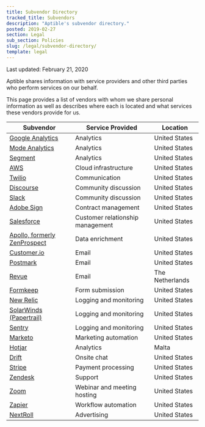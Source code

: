 ```yaml
---
title: Subvendor Directory
tracked_title: Subvendors
description: "Aptible's subvendor directory."
posted: 2019-02-27
section: Legal
sub_section: Policies
slug: /legal/subvendor-directory/
template: legal
---
```


Last updated: February 21, 2020

Aptible shares information with service providers and other third parties who perform services on our behalf.

This page provides a list of vendors with whom we share personal information as well as describes where each is located and what services these vendors provide for us.


| Subvendor | Service Provided | Location |
|-----------|------------------|----------|
| [Google Analytics](https://www.google.com/analytics/) | Analytics | United States |
| [Mode Analytics](https://modeanalytics.com) | Analytics | United States |
| [Segment](https://www.segment.com) | Analytics | United States |
| [AWS](https://aws.amazon.com) | Cloud infrastructure | United States |
| [Twilio](https://www.twilio.com) | Communication | United States |
| [Discourse](https://www.discourse.org) | Community discussion | United States |
| [Slack](https://slack.com) | Community discussion | United States |
| [Adobe Sign](https://acrobat.adobe.com/us/en/sign.html) | Contract management | United States |
| [Salesforce](https://www.salesforce.com) | Customer relationship management | United States |
| [Apollo, formerly ZenProspect](https://www.apollo.io/) | Data enrichment | United States |
| [Customer.io](https://customer.io) | Email | United States |
| [Postmark](https://postmarkapp.com) | Email | United States |
| [Revue](https://www.getrevue.co) | Email | The Netherlands |
| [Formkeep](https://formkeep.com) | Form submission | United States |
| [New Relic](https://newrelic.com) | Logging and monitoring | United States |
| [SolarWinds (Papertrail)](https://www.solarwinds.com/papertrail) | Logging and monitoring | United States |
| [Sentry](https://sentry.io) | Logging and monitoring | United States |
| [Marketo](https://www.marketo.com) | Marketing automation | United States |
| [Hotjar](https://www.hotjar.com) | Analytics | Malta |
| [Drift](https://www.drift.com) | Onsite chat | United States |
| [Stripe](https://stripe.com) | Payment processing | United States |
| [Zendesk](https://www.zendesk.com) | Support | United States |
| [Zoom](https://zoom.us) | Webinar and meeting hosting | United States |
| [Zapier](https://zapier.com/apps/integrations) | Workflow automation | United States |
| [NextRoll](https://www.nextroll.com) | Advertising | United States |
